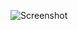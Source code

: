 ![Screenshot](https://raw.githubusercontent.com/Cryakl/Ultimate-RAT-Collection/refs/heads/main/MonsterRat/AutoIt%20Monster%20RAT%20V1.0/Screenshot.png)
